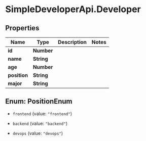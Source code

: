 # SimpleDeveloperApi.Developer

## Properties

Name | Type | Description | Notes
------------ | ------------- | ------------- | -------------
**id** | **Number** |  | 
**name** | **String** |  | 
**age** | **Number** |  | 
**position** | **String** |  | 
**major** | **String** |  | 



## Enum: PositionEnum


* `frontend` (value: `"frontend"`)

* `backend` (value: `"backend"`)

* `devops` (value: `"devops"`)





